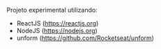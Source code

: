 Projeto experimental utilizando:
- ReactJS (https://reactjs.org)
- NodeJS (https://nodejs.org)
- unform (https://github.com/Rocketseat/unform)
